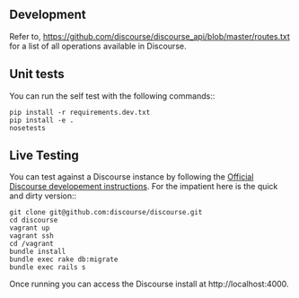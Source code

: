 Development
------------
Refer to, https://github.com/discourse/discourse_api/blob/master/routes.txt for a list of all operations available in Discourse.

Unit tests
--------------
You can run the self test with the following commands::

    pip install -r requirements.dev.txt
    pip install -e .
    nosetests

Live Testing
-----------------

You can test against a Discourse instance by following the [Official Discourse developement instructions][discoursedev].
For the impatient here is the quick and dirty version::

    git clone git@github.com:discourse/discourse.git
    cd discourse
    vagrant up
    vagrant ssh
    cd /vagrant
    bundle install
    bundle exec rake db:migrate
    bundle exec rails s

Once running you can access the Discourse install at http://localhost:4000.

[discoursedev]: https://github.com/discourse/discourse/blob/master/docs/VAGRANT.md "Discourse Vagrant"
